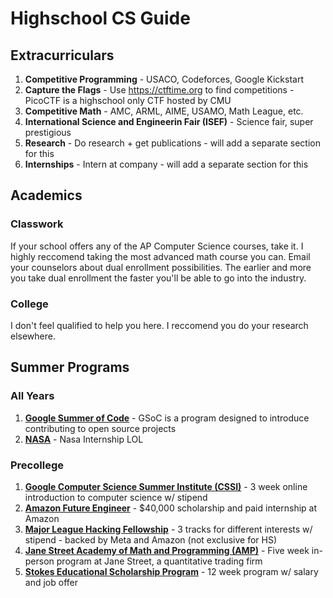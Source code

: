 # Highschool CS Guide
## Extracurriculars
1. **Competitive Programming** - USACO, Codeforces, Google Kickstart
2. **Capture the Flags** - Use https://ctftime.org to find competitions - PicoCTF is a highschool only CTF hosted by CMU
3. **Competitive Math** - AMC, ARML, AIME, USAMO, Math League, etc. 
4. **International Science and Engineerin Fair (ISEF)** - Science fair, super prestigious
5. **Research** - Do research + get publications - will add a separate section for this
6. **Internships** - Intern at company - will add a separate section for this
## Academics
### Classwork
If your school offers any of the AP Computer Science courses, take it. I highly reccomend taking the most advanced math course you can. Email your counselors about dual enrollment possibilities. The earlier and more you take dual enrollment the faster you'll be able to go into the industry.
### College
I don't feel qualified to help you here. I reccomend you do your research elsewhere. 
## Summer Programs
### All Years
1. [**Google Summer of Code**](https://summerofcode.withgoogle.com/) - GSoC is a program designed to introduce contributing to open source projects
2. [**NASA**](https://intern.nasa.gov/) - Nasa Internship LOL
### Precollege
1. [**Google Computer Science Summer Institute (CSSI)**](https://buildyourfuture.withgoogle.com/programs/computer-science-summer-institute/) - 3 week online introduction to computer science w/ stipend <br>
2. [**Amazon Future Engineer**](https://www.amazonfutureengineer.com/) - $40,000 scholarship and paid internship at Amazon <br>
3. [**Major League Hacking Fellowship**](https://fellowship.mlh.io/) - 3 tracks for different interests w/ stipend - backed by Meta and Amazon (not exclusive for HS)<br>
4. [**Jane Street Academy of Math and Programming (AMP)**](https://www.janestreet.com/join-jane-street/our-programs/) - Five week in-person program at Jane Street, a quantitative trading firm
5. [**Stokes Educational Scholarship Program**](https://www.intelligencecareers.gov/icstudents.html) - 12 week program w/ salary and job offer
